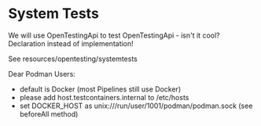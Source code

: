 # System Tests

We will use OpenTestingApi to test OpenTestingApi - isn't it cool? Declaration instead of implementation!

See resources/opentesting/systemtests

Dear Podman Users:
* default is Docker (most Pipelines still use Docker)
* please add host.testcontainers.internal to /etc/hosts
* set DOCKER_HOST as unix:///run/user/1001/podman/podman.sock (see beforeAll method)
